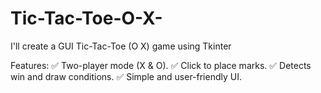 # Tic-Tac-Toe-O-X-
I'll create a GUI Tic-Tac-Toe (O X) game using Tkinter


Features:
✅ Two-player mode (X & O).
✅ Click to place marks.
✅ Detects win and draw conditions.
✅ Simple and user-friendly UI.
